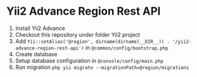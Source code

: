# Yii2 Advance Region Rest API

1. Install Yii2 Advance
2. Checkout this repository under folder Yii2 project
3. Add `Yii::setAlias('@region', dirname(dirname(__DIR__)) . '/yii2-advance-region-rest-api')` in `@common/config/bootstrap.php`
4. Create database
5. Setup database configuration in `@console/config/main.php`
6. Run migration `php yii migrate --migrationPath=@region/migrations`
